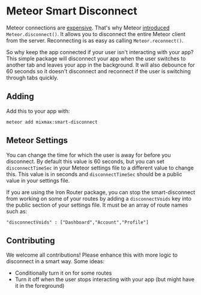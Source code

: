 # Meteor Smart Disconnect

Meteor connections are [expensive](https://groups.google.com/forum/?hl=en&fromgroups#!searchin/meteor-core/meteor.disconnect/meteor-core/tHc9kC4mjcI/0ktN9qead8EJ). That's why Meteor [introduced](https://github.com/meteor/meteor/pull/1151) `Meteor.disconnect()`. It allows you to disconnect the entire Meteor client from the server. Reconnecting is as easy as calling `Meteor.reconnect()`.

So why keep the app connected if your user isn't interacting with your app? This simple package will disconnect your app when the user switches to another tab and leaves your app in the background. It will also debounce for 60 seconds so it doesn't disconnect and reconnect if the user is switching through tabs quickly.

## Adding

Add this to your app with:

```
meteor add mixmax:smart-disconnect
```

## Meteor Settings
You can change the time for which the user is away for before you disconnect. By default this value is 60 seconds, but you can set `disconnectTimeSec` in your Meteor settings file to a different value to change this. This value is in seconds and `disconnectTimeSec` should be a public value in your settings file.

If you are using the Iron Router package, you can stop the smart-disconnect from working on some of your routes by adding a `disconnectVoids` key into the public section of your settings file. It must be an array of route names such as:

    "disconnectVoids" : ["Dashboard","Account","Profile"]

## Contributing

We welcome all contributions! Please enhance this with more logic to disconnect in a smart way. Some ideas:

* Conditionally turn it on for some routes
* Turn it off when the user stops interacting with your app (but might have it in the foreground)
